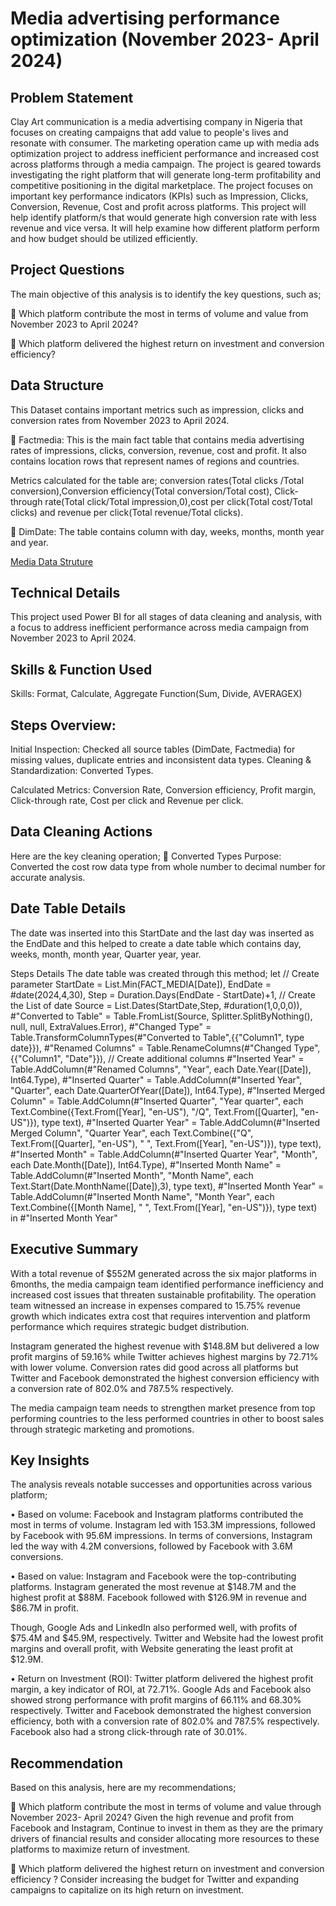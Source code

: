 # Media advertising performance optimization (November 2023- April 2024)
## Problem Statement
Clay Art communication is a media advertising company in Nigeria that focuses on creating campaigns that add value to people's lives and resonate with consumer. The marketing operation came up with media ads optimization project to address inefficient performance and increased cost across platforms through a media campaign. The project is geared towards investigating the right platform that will generate long-term profitability and competitive positioning in the digital marketplace. 
The project focuses on important key performance indicators (KPIs) such as Impression, Clicks, Conversion, Revenue, Cost and profit across platforms. 
This project will help identify platform/s that would generate high conversion rate with less revenue and vice versa. It will help examine how different platform perform and how budget should be utilized efficiently.


## Project Questions
The main objective of this analysis is to identify the key questions, such as;

	Which platform contribute the most in terms of volume and value from November 2023 to April 2024?

	Which platform delivered the highest return on investment and conversion efficiency?


## Data Structure 
This Dataset contains important metrics such as impression, clicks and conversion rates from November 2023 to April 2024. 
 
	Factmedia: This is the main fact table that contains media advertising rates of impressions, clicks, conversion, revenue, cost and profit. It also contains location rows that represent names of regions and countries.

Metrics calculated for the table are; conversion rates(Total clicks /Total conversion),Conversion efficiency(Total conversion/Total cost), Click-through rate(Total click/Total impression,0),cost per click(Total cost/Total clicks) and revenue per click(Total revenue/Total clicks).

	DimDate: The table contains column with day, weeks, months, month year and year.

<a href="https://github.com/laur196/Media-advertising-performance-optimization-November-2023--April-2024-/blob/main/Untitled%20(1).png"> Media Data Struture</a>

## Technical Details 
This project used Power BI for all stages of data cleaning and analysis, with a focus to address inefficient performance across media campaign from November 2023 to April 2024.

## Skills & Function Used 
Skills: Format, Calculate, Aggregate Function(Sum, Divide, AVERAGEX)

## Steps Overview:

Initial Inspection: Checked all source tables (DimDate, Factmedia) for missing values, duplicate entries and inconsistent data types.
Cleaning & Standardization: Converted Types.

Calculated Metrics: Conversion Rate, Conversion efficiency, Profit margin, Click-through rate, Cost per click and Revenue per click.

## Data Cleaning Actions
Here are the key cleaning operation;
	Converted Types
Purpose: Converted the cost row data type from whole number to decimal number for accurate analysis.

## Date Table Details 
The date was inserted into this StartDate and the last day was inserted as the EndDate and this helped to create a date table which contains day, weeks, month, month year, Quarter year, year. 

Steps Details 
The date table was created through this method;
let 
// Create parameter 
    StartDate = List.Min(FACT_MEDIA[Date]),
    EndDate = #date(2024,4,30),
    Step = Duration.Days(EndDate - StartDate)+1, 
// Create the List of date
    Source = List.Dates(StartDate,Step, #duration(1,0,0,0)), 
    #"Converted to Table" = Table.FromList(Source, Splitter.SplitByNothing(), null, null, ExtraValues.Error),
    #"Changed Type" = Table.TransformColumnTypes(#"Converted to Table",{{"Column1", type date}}),
    #"Renamed Columns" = Table.RenameColumns(#"Changed Type",{{"Column1", "Date"}}),
// Create additional columns 
    #"Inserted Year" = Table.AddColumn(#"Renamed Columns", "Year", each Date.Year([Date]), Int64.Type),
    #"Inserted Quarter" = Table.AddColumn(#"Inserted Year", "Quarter", each Date.QuarterOfYear([Date]), Int64.Type),
    #"Inserted Merged Column" = Table.AddColumn(#"Inserted Quarter", "Year quarter", each Text.Combine({Text.From([Year], "en-US"), "/Q", Text.From([Quarter], "en-US")}), type text),
    #"Inserted Quarter Year" = Table.AddColumn(#"Inserted Merged Column", "Quarter Year", each Text.Combine({"Q", Text.From([Quarter], "en-US"), " ", Text.From([Year], "en-US")}), type text), 
    #"Inserted Month" = Table.AddColumn(#"Inserted Quarter Year", "Month", each Date.Month([Date]), Int64.Type),
    #"Inserted Month Name" = Table.AddColumn(#"Inserted Month", "Month Name", each Text.Start(Date.MonthName([Date]),3), type text),
    #"Inserted Month Year" = Table.AddColumn(#"Inserted Month Name", "Month Year", each Text.Combine({[Month Name], " ", Text.From([Year], "en-US")}), type text)
in
    #"Inserted Month Year"

## Executive Summary

With a total revenue of $552M generated across the six major platforms in 6months, the media campaign team identified performance inefficiency and increased cost issues that threaten sustainable profitability. The operation team witnessed an increase in expenses compared to 15.75% revenue growth which indicates extra cost that requires intervention and platform performance which requires strategic budget distribution.

Instagram generated the highest revenue with $148.8M but delivered a low profit margins of 59.16% while Twitter achieves highest margins by 72.71% with lower volume. Conversion rates did good across all platforms but Twitter and Facebook demonstrated the highest conversion efficiency with a conversion rate of 802.0% and 787.5% respectively. 

The media campaign team needs to strengthen market presence from top performing countries to the less performed countries in other to boost sales through strategic marketing and promotions.

## Key Insights
The analysis reveals notable successes and opportunities across various platform;

•	Based on volume: Facebook and Instagram platforms contributed the most in terms of volume. Instagram led with 153.3M impressions, followed by Facebook with 95.6M impressions. In terms of conversions, Instagram led the way with 4.2M conversions, followed by Facebook with 3.6M conversions.

•	Based on value: Instagram and Facebook were the top-contributing platforms. Instagram generated the most revenue at $148.7M and the highest profit at $88M. Facebook followed with $126.9M in revenue and $86.7M in profit.

Though, Google Ads and LinkedIn also performed well, with profits of $75.4M and $45.9M, respectively. Twitter and Website had the lowest profit margins and overall profit, with Website generating the least profit at $12.9M.

•	Return on Investment (ROI): Twitter platform delivered the highest profit margin, a key indicator of ROI, at 72.71%. Google Ads and Facebook also showed strong performance with profit margins of 66.11% and 68.30% respectively. Twitter and Facebook demonstrated the highest conversion efficiency, both with a conversion rate of 802.0% and 787.5% respectively. Facebook also had a strong click-through rate of 30.01%.

## Recommendation 
Based on this analysis, here are my recommendations;

	Which platform contribute the most in terms of volume and value through November 2023- April 2024?
Given the high revenue and profit from Facebook and Instagram, Continue to invest in them as they are the primary drivers of financial results and consider allocating more resources to these platforms to maximize return of investment.

	Which platform delivered the highest return on investment and conversion efficiency ?
Consider increasing the budget for Twitter  and expanding campaigns to capitalize on its high return on investment.

